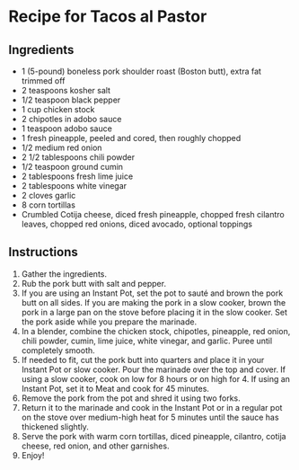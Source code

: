 # Recipe for Tacos al Pastor

## Ingredients
- 1 (5-pound) boneless pork shoulder roast (Boston butt), extra fat trimmed off
- 2 teaspoons kosher salt
- 1/2 teaspoon black pepper
- 1 cup chicken stock
- 2 chipotles in adobo sauce 
- 1 teaspoon adobo sauce
- 1 fresh pineapple, peeled and cored, then roughly chopped
- 1/2 medium red onion
- 2 1/2 tablespoons chili powder
- 1/2 teaspoon ground cumin
- 2 tablespoons fresh lime juice
- 2 tablespoons white vinegar
- 2 cloves garlic
- 8 corn tortillas
- Crumbled Cotija cheese, diced fresh pineapple, chopped fresh cilantro leaves, chopped red onions, diced avocado, optional toppings

## Instructions
1. Gather the ingredients. 
2. Rub the pork butt with salt and pepper.
3. If you are using an Instant Pot, set the pot to sauté and brown the pork butt on all sides. If you are making the pork in a slow cooker, brown the pork in a large pan on the stove before placing it in the slow cooker. Set the pork aside while you prepare the marinade. 
4. In a blender, combine the chicken stock, chipotles, pineapple, red onion, chili powder, cumin, lime juice, white vinegar, and garlic. Puree until completely smooth.   
5. If needed to fit, cut the pork butt into quarters and place it in your Instant Pot or slow cooker.  Pour the marinade over the top and cover. If using a slow cooker, cook on low for 8 hours or on high for 4. If using an Instant Pot, set it to Meat and cook for 45 minutes.
6. Remove the pork from the pot and shred it using two forks. 
7. Return it to the marinade and cook in the Instant Pot or in a regular pot on the stove over medium-high heat for 5 minutes until the sauce has thickened slightly. 
8. Serve the pork with warm corn tortillas, diced pineapple, cilantro, cotija cheese, red onion, and other garnishes. 
9. Enjoy!
